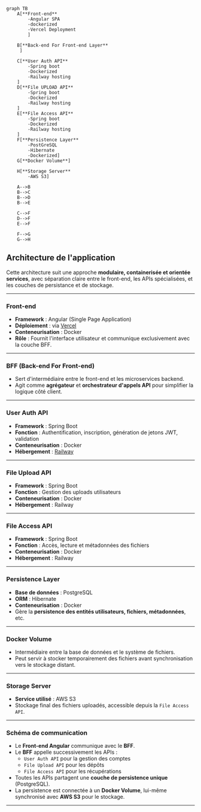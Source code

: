 ```mermaid
graph TB
    A[**Front-end**
        -Angular SPA 
        -dockerized
        -Vercel Deployment
        ]
    
    B[**Back-end For Front-end Layer**
     ]
    
    C[**User Auth API**
        -Spring boot
        -Dockerized
        -Railway hosting
    ]
    D[**File UPLOAD API**
        -Spring boot
        -Dockerized
        -Railway hosting
    ]
    E[**File Access API**
        -Spring boot
        -Dockerized
        -Railway hosting
    ]
    F[**Persistence Layer**
        -PostGreSQL
        -Hibernate
        -Dockerized]
    G[**Docker Volume**]

    H[**Storage Server**
        -AWS S3]

    A-->B 
    B-->C
    B-->D
    B-->E

    C-->F
    D-->F
    E-->F

    F-->G 
    G-->H
```
## Architecture de l'application

Cette architecture suit une approche **modulaire, containerisée et orientée services**, avec séparation claire entre le front-end, les APIs spécialisées, et les couches de persistance et de stockage.

---

### Front-end

- **Framework** : Angular (Single Page Application)
- **Déploiement** : via [Vercel](https://vercel.com)
- **Conteneurisation** : Docker
- **Rôle** : Fournit l'interface utilisateur et communique exclusivement avec la couche BFF.

---

### BFF (Back-end For Front-end)

- Sert d'intermédiaire entre le front-end et les microservices backend.
- Agit comme **agrégateur** et **orchestrateur d'appels API** pour simplifier la logique côté client.

---

### User Auth API

- **Framework** : Spring Boot
- **Fonction** : Authentification, inscription, génération de jetons JWT, validation
- **Conteneurisation** : Docker
- **Hébergement** : [Railway](https://railway.app)

---

### File Upload API

- **Framework** : Spring Boot
- **Fonction** : Gestion des uploads utilisateurs
- **Conteneurisation** : Docker
- **Hébergement** : Railway

---

### File Access API

- **Framework** : Spring Boot
- **Fonction** : Accès, lecture et métadonnées des fichiers
- **Conteneurisation** : Docker
- **Hébergement** : Railway

---

### Persistence Layer

- **Base de données** : PostgreSQL
- **ORM** : Hibernate
- **Conteneurisation** : Docker
- Gère la **persistence des entités utilisateurs, fichiers, métadonnées**, etc.

---

### Docker Volume

- Intermédiaire entre la base de données et le système de fichiers.
- Peut servir à stocker temporairement des fichiers avant synchronisation vers le stockage distant.

---

### Storage Server

- **Service utilisé** : AWS S3
- Stockage final des fichiers uploadés, accessible depuis la `File Access API`.

---

### Schéma de communication

- Le **Front-end Angular** communique avec le **BFF**.
- Le **BFF** appelle successivement les APIs :
  - `User Auth API` pour la gestion des comptes
  - `File Upload API` pour les dépôts
  - `File Access API` pour les récupérations
- Toutes les APIs partagent une **couche de persistence unique** (PostgreSQL).
- La persistence est connectée à un **Docker Volume**, lui-même synchronisé avec **AWS S3** pour le stockage.

---
